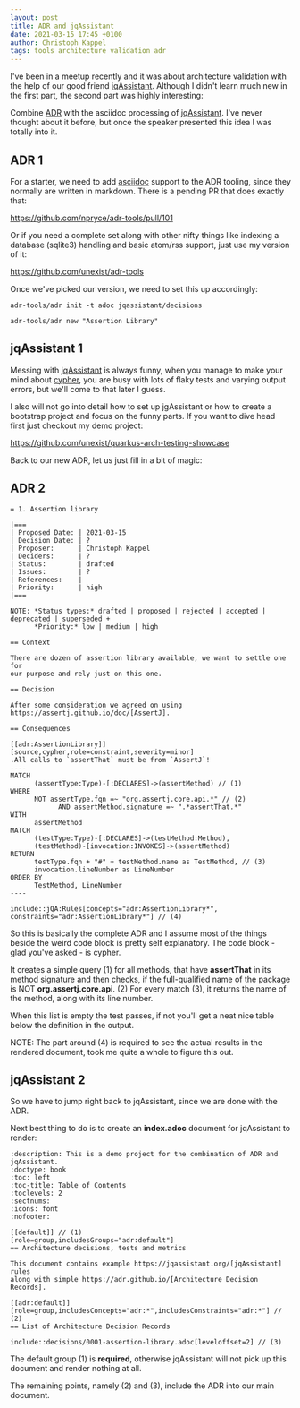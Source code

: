 ```yaml
---
layout: post
title: ADR and jqAssistant
date: 2021-03-15 17:45 +0100
author: Christoph Kappel
tags: tools architecture validation adr
---
```

I've been in a meetup recently and it was about architecture validation with the help of
our good friend [jqAssistant](https://jqassistant.org). Although I didn't learn much new in the
first part, the second part was highly interesting:

Combine [ADR](https://adr.github.io/) with the asciidoc processing of
[jqAssistant](https://jqassistant.org).
I've never thought about it before, but once the speaker presented this idea I was totally into it.

ADR 1
----

For a starter, we need to add [asciidoc](https://asciidoc.org/) support to the ADR tooling,
since they normally are written in markdown. There is a pending PR that does exactly that:

https://github.com/npryce/adr-tools/pull/101

Or if you need a complete set along with other nifty things like indexing a database
(sqlite3) handling and basic atom/rss support, just use my version of it:

https://github.com/unexist/adr-tools

Once we've picked our version, we need to set this up accordingly:

```shell
adr-tools/adr init -t adoc jqassistant/decisions

adr-tools/adr new "Assertion Library"
```

jqAssistant 1
----

Messing with [jqAssistant](https://jqassistant.org) is always funny, when you manage to make your
mind about [cypher](https://neo4j.com/developer/cypher/), you are busy with lots of flaky tests
and varying output errors, but we'll come to that later I guess.

I also will not go into detail how to set up jgAssistant or how to create a bootstrap project and
focus on the funny parts. If you want to dive head first just checkout my demo project:

https://github.com/unexist/quarkus-arch-testing-showcase

Back to our new ADR, let us just fill in a bit of magic:

ADR 2
----

```asciidoc
= 1. Assertion library

|===
| Proposed Date: | 2021-03-15
| Decision Date: | ?
| Proposer:      | Christoph Kappel
| Deciders:      | ?
| Status:        | drafted
| Issues:        | ?
| References:    |
| Priority:      | high
|===

NOTE: *Status types:* drafted | proposed | rejected | accepted | deprecated | superseded +
      *Priority:* low | medium | high

== Context

There are dozen of assertion library available, we want to settle one for
our purpose and rely just on this one.

== Decision

After some consideration we agreed on using https://assertj.github.io/doc/[AssertJ].

== Consequences

[[adr:AssertionLibrary]]
[source,cypher,role=constraint,severity=minor]
.All calls to `assertThat` must be from `AssertJ`!
----
MATCH
      (assertType:Type)-[:DECLARES]->(assertMethod) // (1)
WHERE
      NOT assertType.fqn =~ "org.assertj.core.api.*" // (2)
            AND assertMethod.signature =~ ".*assertThat.*"
WITH
      assertMethod
MATCH
      (testType:Type)-[:DECLARES]->(testMethod:Method),
      (testMethod)-[invocation:INVOKES]->(assertMethod)
RETURN
      testType.fqn + "#" + testMethod.name as TestMethod, // (3)
      invocation.lineNumber as LineNumber
ORDER BY
      TestMethod, LineNumber
----

include::jQA:Rules[concepts="adr:AssertionLibrary*", constraints="adr:AssertionLibrary*"] // (4)
```

So this is basically the complete ADR and I assume most of the things beside the weird code block
is pretty self explanatory.
The code block - glad you've asked - is cypher.

It creates a simple query (1) for all methods, that have **assertThat** in its method signature
and then checks, if the full-qualified name of the package is NOT **org.assertj.core.api**. (2)
For every match (3), it returns the name of the method, along with its line number.

When this list is empty the test passes, if not you'll get a neat nice table below the definition
in the output.

NOTE: The part around (4) is required to see the actual results in the rendered document, took
      me quite a whole to figure this out.

jqAssistant 2
----

So we have to jump right back to jqAssistant, since we are done with the ADR.

Next best thing to do is to create an **index.adoc** document for jqAssistant to render:

```asciidoc
:description: This is a demo project for the combination of ADR and jqAssistant.
:doctype: book
:toc: left
:toc-title: Table of Contents
:toclevels: 2
:sectnums:
:icons: font
:nofooter:

[[default]] // (1)
[role=group,includesGroups="adr:default"]
== Architecture decisions, tests and metrics

This document contains example https://jqassistant.org/[jqAssistant] rules
along with simple https://adr.github.io/[Architecture Decision Records].

[[adr:default]]
[role=group,includesConcepts="adr:*",includesConstraints="adr:*"] // (2)
== List of Architecture Decision Records

include::decisions/0001-assertion-library.adoc[leveloffset=2] // (3)
```

The default group (1) is **required**, otherwise jqAssistant will not pick up this document
and render nothing at all.

The remaining points, namely (2) and (3), include the ADR into our main document.